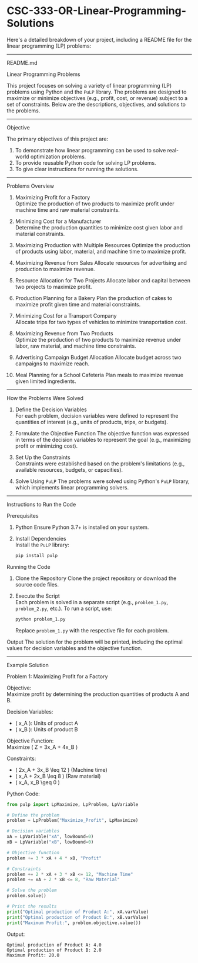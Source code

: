 # CSC-333-OR-Linear-Programming-Solutions
Here's a detailed breakdown of your project, including a README file for the linear programming (LP) problems:

---

README.md

Linear Programming Problems

This project focuses on solving a variety of linear programming (LP) problems using Python and the `PuLP` library. The problems are designed to maximize or minimize objectives (e.g., profit, cost, or revenue) subject to a set of constraints. Below are the descriptions, objectives, and solutions to the problems.

---

Objective

The primary objectives of this project are:
1. To demonstrate how linear programming can be used to solve real-world optimization problems.
2. To provide reusable Python code for solving LP problems.
3. To give clear instructions for running the solutions.

---

Problems Overview

1. Maximizing Profit for a Factory  
   Optimize the production of two products to maximize profit under machine time and raw material constraints.

2. Minimizing Cost for a Manufacturer  
   Determine the production quantities to minimize cost given labor and material constraints.

3. Maximizing Production with Multiple Resources 
   Optimize the production of products using labor, material, and machine time to maximize profit.

4. Maximizing Revenue from Sales 
   Allocate resources for advertising and production to maximize revenue.

5. Resource Allocation for Two Projects 
   Allocate labor and capital between two projects to maximize profit.

6. Production Planning for a Bakery 
   Plan the production of cakes to maximize profit given time and material constraints.

7. Minimizing Cost for a Transport Company  
   Allocate trips for two types of vehicles to minimize transportation cost.

8. Maximizing Revenue from Two Products  
   Optimize the production of two products to maximize revenue under labor, raw material, and machine time constraints.

9. Advertising Campaign Budget Allocation 
   Allocate budget across two campaigns to maximize reach.

10. Meal Planning for a School Cafeteria 
    Plan meals to maximize revenue given limited ingredients.

---

How the Problems Were Solved

1. Define the Decision Variables  
   For each problem, decision variables were defined to represent the quantities of interest (e.g., units of products, trips, or budgets).

2. Formulate the Objective Function 
   The objective function was expressed in terms of the decision variables to represent the goal (e.g., maximizing profit or minimizing cost).

3. Set Up the Constraints  
   Constraints were established based on the problem's limitations (e.g., available resources, budgets, or capacities).

4. Solve Using `PuLP` 
   The problems were solved using Python's `PuLP` library, which implements linear programming solvers.

---

Instructions to Run the Code

Prerequisites

1. Python 
   Ensure Python 3.7+ is installed on your system.
   
2. Install Dependencies  
   Install the `PuLP` library:
   ```bash
   pip install pulp
   ```

Running the Code

1. Clone the Repository 
   Clone the project repository or download the source code files.

2. Execute the Script  
   Each problem is solved in a separate script (e.g., `problem_1.py`, `problem_2.py`, etc.). To run a script, use:
   ```bash
   python problem_1.py
   ```
   Replace `problem_1.py` with the respective file for each problem.

Output 
   The solution for the problem will be printed, including the optimal values for decision variables and the objective function.

---

Example Solution

 Problem 1: Maximizing Profit for a Factory

Objective:  
Maximize profit by determining the production quantities of products A and B.

Decision Variables: 
- \( x_A \): Units of product A  
- \( x_B \): Units of product B  

Objective Function:  
Maximize \( Z = 3x_A + 4x_B \)

Constraints:  
- \( 2x_A + 3x_B \leq 12 \) (Machine time)  
- \( x_A + 2x_B \leq 8 \) (Raw material)  
- \( x_A, x_B \geq 0 \)

Python Code:
```python
from pulp import LpMaximize, LpProblem, LpVariable

# Define the problem
problem = LpProblem("Maximize_Profit", LpMaximize)

# Decision variables
xA = LpVariable("xA", lowBound=0)
xB = LpVariable("xB", lowBound=0)

# Objective function
problem += 3 * xA + 4 * xB, "Profit"

# Constraints
problem += 2 * xA + 3 * xB <= 12, "Machine Time"
problem += xA + 2 * xB <= 8, "Raw Material"

# Solve the problem
problem.solve()

# Print the results
print("Optimal production of Product A:", xA.varValue)
print("Optimal production of Product B:", xB.varValue)
print("Maximum Profit:", problem.objective.value())
```

Output:
```
Optimal production of Product A: 4.0
Optimal production of Product B: 2.0
Maximum Profit: 20.0
```
